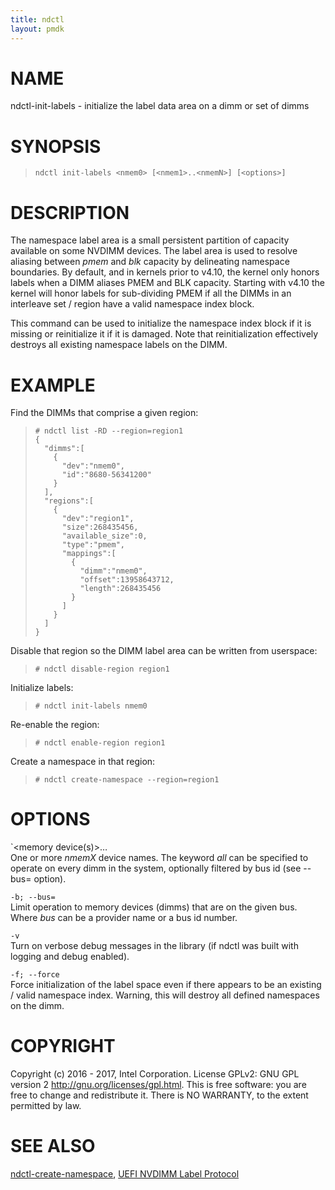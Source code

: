 ```yaml
---
title: ndctl
layout: pmdk
---
```


NAME
====

ndctl-init-labels - initialize the label data area on a dimm or set of dimms

SYNOPSIS
========

>     ndctl init-labels <nmem0> [<nmem1>..<nmemN>] [<options>]

DESCRIPTION
===========

The namespace label area is a small persistent partition of capacity available on some NVDIMM devices. The label area is used to resolve aliasing between *pmem* and *blk* capacity by delineating namespace boundaries. By default, and in kernels prior to v4.10, the kernel only honors labels when a DIMM aliases PMEM and BLK capacity. Starting with v4.10 the kernel will honor labels for sub-dividing PMEM if all the DIMMs in an interleave set / region have a valid namespace index block.

This command can be used to initialize the namespace index block if it is missing or reinitialize it if it is damaged. Note that reinitialization effectively destroys all existing namespace labels on the DIMM.

EXAMPLE
=======

Find the DIMMs that comprise a given region:

>     # ndctl list -RD --region=region1
>     {
>       "dimms":[
>         {
>           "dev":"nmem0",
>           "id":"8680-56341200"
>         }
>       ],
>       "regions":[
>         {
>           "dev":"region1",
>           "size":268435456,
>           "available_size":0,
>           "type":"pmem",
>           "mappings":[
>             {
>               "dimm":"nmem0",
>               "offset":13958643712,
>               "length":268435456
>             }
>           ]
>         }
>       ]
>     }

Disable that region so the DIMM label area can be written from userspace:

>     # ndctl disable-region region1

Initialize labels:

>     # ndctl init-labels nmem0

Re-enable the region:

>     # ndctl enable-region region1

Create a namespace in that region:

>     # ndctl create-namespace --region=region1

OPTIONS
=======

`<memory device(s)&gt;…  
One or more *nmemX* device names. The keyword *all* can be specified to operate on every dimm in the system, optionally filtered by bus id (see --bus= option).

`-b; --bus=`  
Limit operation to memory devices (dimms) that are on the given bus. Where *bus* can be a provider name or a bus id number.

`-v`  
Turn on verbose debug messages in the library (if ndctl was built with logging and debug enabled).

`-f; --force`  
Force initialization of the label space even if there appears to be an existing / valid namespace index. Warning, this will destroy all defined namespaces on the dimm.

COPYRIGHT
=========

Copyright (c) 2016 - 2017, Intel Corporation. License GPLv2: GNU GPL version 2 <http://gnu.org/licenses/gpl.html>. This is free software: you are free to change and redistribute it. There is NO WARRANTY, to the extent permitted by law.

SEE ALSO
========

[ndctl-create-namespace](ndctl-create-namespace.md), [UEFI NVDIMM Label Protocol](http://www.uefi.org/sites/default/files/resources/UEFI_Spec_2_7.pdf)
